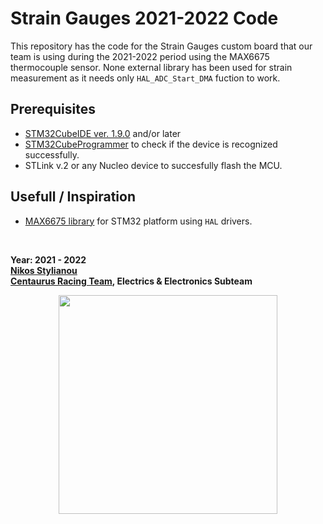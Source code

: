 # Strain Gauges 2021-2022 Code

This repository has the code for the Strain Gauges custom board that our team is using during the 2021-2022 period using the MAX6675 thermocouple sensor. None external library has been used for strain measurement as it needs only ``HAL_ADC_Start_DMA`` fuction to work.

## Prerequisites

* [STM32CubeIDE ver. 1.9.0](https://www.st.com/en/development-tools/stm32cubeide.html) and/or later
* [STM32CubeProgrammer](https://www.st.com/en/development-tools/stm32cubeprog.html) to check if the device is recognized successfully.
* STLink v.2 or any Nucleo device to succesfully flash the MCU.

## Usefull / Inspiration

* [MAX6675 library](https://github.com/Centaurus-Racing-Team/MAX31855-MAX6675-STM32) for STM32 platform using ``HAL`` drivers.

<br>

**Year: 2021 - 2022<br>[Nikos Stylianou](https://github.com/nikosstyl)<br>[Centaurus Racing Team](https://centaurusracing.gr), Electrics & Electronics Subteam**

<div style="text-align: center">
<img src="https://drive.google.com/uc?export=view&id=1-s5-9cknfq3nvG6eHZH452l5_JqVU9x2" width="350">
</div>
